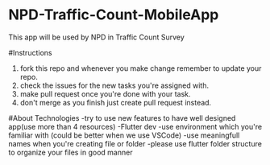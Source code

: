 # NPD-Traffic-Count-MobileApp
This app will be used by NPD in Traffic Count Survey

#Instructions
1. fork this repo and whenever you make change remember to update your repo.
2. check the issues for the new tasks you're assigned with.
3. make pull request once you're done with your task.
4. don't merge as you finish just create pull request instead.

#About Technologies
-try to use new features to have well designed app(use more than 4 resources)
-Flutter dev
-use environment which you're familiar with (could be better when we use VSCode)
-use meaningfull names when you're creating file or folder
-please use flutter folder structure to organize your files in good manner
